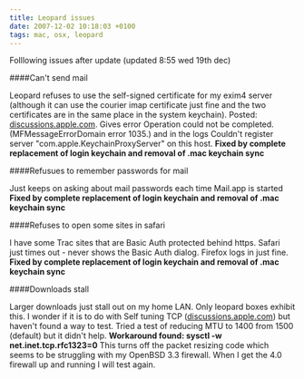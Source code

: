 ```yaml
---
title: Leopard issues
date: 2007-12-02 10:18:03 +0100
tags: mac, osx, leopard
---
```


Folllowing issues after update (updated 8:55 wed 19th dec)

####Can't send mail

Leopard refuses to use the self-signed certificate for my exim4 server (although it can use the courier imap certificate just fine and the two certificates are in the same place in the system keychain). Posted: [discussions.apple.com](http://discussions.apple.com/thread.jspa?threadID=1271815&tstart=0). Gives error Operation could not be completed. (MFMessageErrorDomain error 1035.) and in the logs Couldn't register server "com.apple.KeychainProxyServer" on this host. **Fixed by complete replacement of login keychain and removal of .mac keychain sync**

####Refusues to remember passwords for mail


Just keeps on asking about mail passwords each time Mail.app is started **Fixed by complete replacement of login keychain and removal of .mac keychain sync**

####Refuses to open some sites in safari

I have some Trac sites that are Basic Auth protected behind https. Safari just times out - never shows the Basic Auth dialog. Firefox logs in just fine. **Fixed by complete replacement of login keychain and removal of .mac keychain sync**

####Downloads stall

Larger downloads just stall out on my home LAN. Only leopard boxes exhibit this. I wonder if it is to do with Self tuning TCP ([discussions.apple.com](http://discussions.apple.com/thread.jspa?threadID=1238813&tstart=0)) but haven't found a way to test. Tried a test of reducing MTU to 1400 from 1500 (default) but it didn't help. **Workaround found: sysctl -w net.inet.tcp.rfc1323=0** This turns off the packet resizing code which seems to be struggling with my OpenBSD 3.3 firewall. When I get the 4.0 firewall up and running I will test again.
